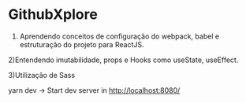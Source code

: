 # GithubXplore

1) Aprendendo conceitos de configuração do webpack, babel e estruturação do projeto para ReactJS.

2)Entendendo imutabilidade, props e Hooks como useState, useEffect.

3)Utilização de Sass

 yarn dev -> Start dev server in <http://localhost:8080/>
